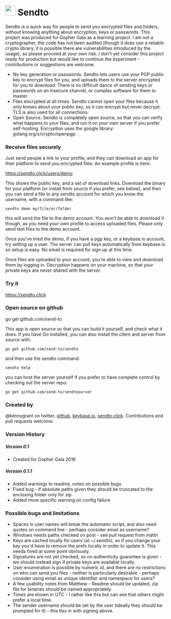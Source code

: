 <h1><img src="https://avatars3.githubusercontent.com/u/16869703?v=3&s=32" height=32 width=32> Sendto</h1>

Sendto is a quick way for people to send you encrypted files and folders, without knowing anything about encryption, keys or passwords. This project was produced for Gopher Gala as a learning project. I am not a cryptographer, the code has not been audited (though it does use a reliable crypto library, it is possible there are vulnerabilities introduced by the usage), so please proceed at your own risk. I don't yet consider this project ready for production but would like to continue the experiment - contributions or suggestions are welcome. 

* No key generation or passwords. Sendto lets users use your PGP public key to encrypt files for you, and uploads them to the server encrypted for you to download. There is no difficult dance of sending keys or passwords on an insecure channel, or complex software for them to master. 
* Files encrypted at all times. Sendto cannot open your files because it only knows about your public key, so it can encrypt but never decrypt. TLS is also used for all connections. 
* Open Source. Sendto is completely open source, so that you can verify what happens to your files, and run it on your own server if you prefer self-hosting. Encryption uses the google library: golang.org/x/crypto/openpgp.

### Receive files securely

Just send people a link to your profile, and they can download an app for their platform to send you encrypted files. An example profile is here:

https://sendto.click/users/demo

This shows the public key, and a set of download links. Download the binary for your platform (or install from source if you prefer, see below), and then you can send a file to any sendto account for which you know the username, with a command like:

`sendto demo my/file/or/folder`

this will send the file to the demo account. You won't be able to download it though, as you need your own profile to access uploaded files. Please only send test files to the demo account. 

Once you've tried the demo, if you have a pgp key, or a keybase.io account, try setting up a user. The server can pull keys automatically from keybase.io so setup is easy. No email is required for sign up at this time. 

Once files are uploaded to your account, you're able to view and download them by logging in. Decryption happens on your machine, so that your private keys are never shared with the server. 


### Try it
https://sendto.click

### Open source on github
go get github.com/send-to

This app is open source so that you can build it yourself, and check what it does. If you have Go installed, you can also install the client and server from source with:

`go get github.com/send-to/sendto`

and then use the sendto command:

`sendto help` 

you can host the server yourself if you prefer to have complete control by checking out the server repo:

`go get github.com/send-to/sendtoserver`

### Created by
@kennygrant on twitter, <a href="https://github.com/kennygrant">github</a>, <a href="https://keybase.io/kennygrant">keybase.io</a>, <a href="https://sendto.click/users/kennygrant">sendto.click</a>. 
Contributions and pull requests welcome.

### Version History

##### Version 0.1
* Created for Gopher Gala 2016

##### Version 0.1.1
* Added warnings to readme, notes on possible bugs
* Fixed bug - if absolute paths given they should be truncated to the enclosing folder only for zip
* Added more specific warning on config failure


### Possible bugs and limitations

* Spaces in user names will break the automator script, and also need quotes on command line - perhaps consider email as username?
* Windows needs paths checked on post - see pull request from mattn
* Keys are cached locally for users (at ~/.sendto), so if you change your key you'd have to remove the prefs locally in order to update it. This needs fixed at some point obviously.
* Signatures are not yet checked, so no authenticity guarantee is given - we should instead sign if private keys are available locally. 
* User enumeration is possible by numeric id, and there are no restrictions on who can send you files - neither is particularly desirable - perhaps consider using email as unique identifier and namespace for users?
* A few usability notes from Matthew - Readme should be updated, zip file for binaries should be named appropriately. 
* Times are shown in UTC - I rather like this but can see that others might prefer a local time.
* The sender username should be set by the user (ideally they should be prompted for it) - this ties in with signing above. 
